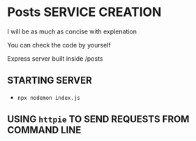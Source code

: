 # Posts SERVICE CREATION

I will be as much as concise with explenation

You can check the code by yourself

Express server built inside /posts


## STARTING SERVER

- `npx nodemon index.js`

## USING `httpie` TO SEND REQUESTS FROM COMMAND LINE
